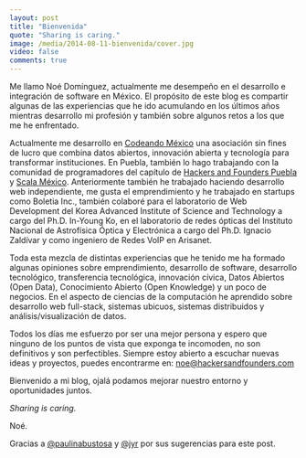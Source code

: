 ```yaml
---
layout: post
title: "Bienvenida"
quote: "Sharing is caring."
image: /media/2014-08-11-bienvenida/cover.jpg
video: false
comments: true
---
```


Me llamo Noé Domínguez, actualmente me desempeño en el desarrollo e integración de software en México.
El propósito de este blog es compartir algunas de las experiencias que he ido acumulando en los
últimos años mientras desarrollo mi profesión y también sobre algunos retos a los que me he enfrentado.

Actualmente me desarrollo en [Codeando México](http://www.codeandomexico.org) una asociación
sin fines de lucro que combina datos abiertos, innovación abierta y tecnología para transformar instituciones.
En Puebla, también lo hago trabajando con la comunidad de programadores del capítulo de
[Hackers and Founders Puebla](http://www.hfpuebla.org) y [Scala México](http://www.scala.org.mx).
Anteriormente también he trabajado haciendo desarrollo web independiente, me gusta el emprendimiento y he trabajado
en startups como Boletia Inc., también colaboré para el laboratorio de Web Development del Korea Advanced
Institute of Science and Technology a cargo del Ph.D. In-Young Ko, en el laboratorio de redes ópticas
del Instituto Nacional de Astrofísica Óptica y Electrónica a cargo del Ph.D. Ignacio Zaldívar
y como ingeniero de Redes VoIP en Arisanet.

Toda esta mezcla de distintas experiencias que he tenido me ha formado algunas opiniones sobre emprendimiento,
desarrollo de software, desarrollo tecnológico, transferencia tecnológica, innovación cívica, Datos Abiertos (Open Data),
Conocimiento Abierto (Open Knowledge) y un poco de negocios. En el aspecto de ciencias de la computación he aprendido sobre
desarrollo web full-stack, sistemas ubicuos, sistemas distribuidos y análisis/visualización de datos.

Todos los días me esfuerzo por ser una mejor persona y espero que ninguno de los puntos de vista que exponga
te incomoden, no son definitivos y son perfectibles. Siempre estoy abierto a escuchar nuevas ideas y proyectos,
puedes encontrarme en: [noe@hackersandfounders.com](mailto:noe@hackersandfounders.com)

Bienvenido a mi blog, ojalá podamos mejorar nuestro entorno y oportunidades juntos.

<cite>Sharing is caring.</cite>


Noé.

Gracias a [@paulinabustosa](http://www.twitter.com/paulinabustosa) y [@jyr](http://www.twitter.com/jyr) por sus sugerencias
para este post.
